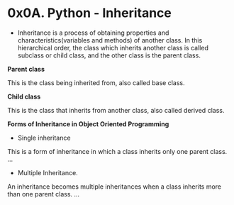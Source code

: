 # 0x0A. Python - Inheritance

* Inheritance is a process of obtaining properties and characteristics(variables and methods) of another class. In this hierarchical order, the class which inherits another class is called subclass or child class, and the other class is the parent class.

**Parent class**

This is the class being inherited from, also called base class.

**Child class**

This is the class that inherits from another class, also called derived class.

**Forms of Inheritance in Object Oriented Programming**

* Single inheritance

This is a form of inheritance in which a class inherits only one parent class. ...

* Multiple Inheritance.

An inheritance becomes multiple inheritances when a class inherits more than one parent class. ...
